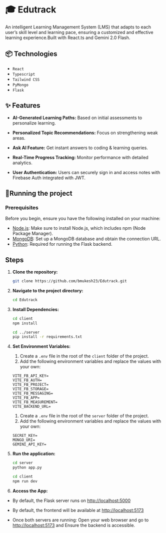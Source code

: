 # 🎓 Edutrack
An intelligent Learning Management System (LMS) that adapts to each user’s skill level and learning pace, ensuring a customized and effective learning experience.Built with React.ts and Gemini 2.0 Flash.

## 📦 Technologies

- `React`
- `Typescript`
- `Tailwind CSS`
- `PyMongo`
- `Flask`

## ✨ Features

- **AI-Generated Learning Paths:** Based on initial assessments to personalize learning.  

- **Personalized Topic Recommendations:** Focus on strengthening weak areas.  

- **Ask AI Feature:** Get instant answers to coding & learning queries.  

- **Real-Time Progress Tracking:** Monitor performance with detailed analytics.  

- **User Authentication:** Users can securely sign in and access notes with Firebase Auth integrated with JWT.

## 🚦Running the project

### Prerequisites

Before you begin, ensure you have the following installed on your machine:

- [Node.js](https://nodejs.org/): Make sure to install Node.js, which includes npm (Node Package Manager).
- [MongoDB](https://www.mongodb.com/try/download/community): Set up a MongoDB database and obtain the connection URL.
- [Python](https://www.python.org/downloads/): Required for running the Flask backend. 

## Steps

1. **Clone the repository:**
    ```bash
    git clone https://github.com/bmukesh23/Edutrack.git
    ```

2. **Navigate to the project directory:**
    ```bash
    cd Edutrack
    ```

3. **Install Dependencies:**
    ```bash
    cd client
    npm install
    ```

    ```bash
    cd ../server
    pip install -r requirements.txt
    ```


4. **Set Environment Variables:**
    1. Create a `.env` file in the root of the `client` folder of the project.
    2. Add the following environment variables and replace the values with your own:

    ```env
    VITE_FB_API_KEY=
    VITE_FB_AUTH=
    VITE_FB_PROJECT=
    VITE_FB_STORAGE=
    VITE_FB_MESSAGING=
    VITE_FB_APP=
    VITE_FB_MEASUREMENT=
    VITE_BACKEND_URL=
    ```

    1. Create a `.env` file in the root of the `server` folder of the project.
    2. Add the following environment variables and replace the values with your own:

    ```env
    SECRET_KEY=
    MONGO_URI=
    GEMINI_API_KEY=
    ```

5. **Run the application:**
    ```bash
    cd server
    python app.py
    ```

    ```bash
    cd client
    npm run dev
    ```

6. **Access the App:**
- By default, the Flask server runs on [http://localhost:5000](http://localhost:5000)

- By default, the frontend will be available at [http://localhost:5173](http://localhost:5173)

- Once both servers are running:
  Open your web browser and go to [http://localhost:5173](http://localhost:5173) and Ensure the backend is accessible.